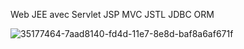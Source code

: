 Web JEE avec Servlet JSP MVC JSTL JDBC ORM

![35177464-7aad8140-fd4d-11e7-8e8d-baf8a6af671f](https://user-images.githubusercontent.com/37943786/134819015-346ae32f-f308-4614-992d-1ffae152c38a.png)
